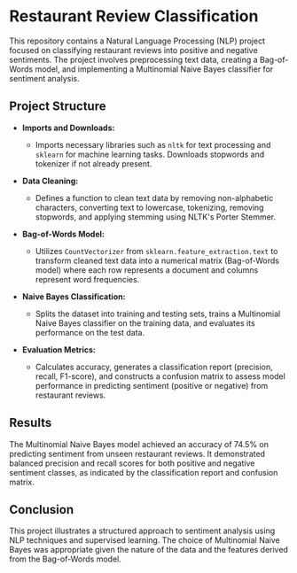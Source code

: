 # Restaurant Review Classification

This repository contains a Natural Language Processing (NLP) project focused on classifying restaurant reviews into positive and negative sentiments. The project involves preprocessing text data, creating a Bag-of-Words model, and implementing a Multinomial Naive Bayes classifier for sentiment analysis.

## Project Structure

- **Imports and Downloads:**  
  - Imports necessary libraries such as `nltk` for text processing and `sklearn` for machine learning tasks. Downloads stopwords and tokenizer if not already present.

- **Data Cleaning:**  
  - Defines a function to clean text data by removing non-alphabetic characters, converting text to lowercase, tokenizing, removing stopwords, and applying stemming using NLTK's Porter Stemmer.

- **Bag-of-Words Model:**  
  - Utilizes `CountVectorizer` from `sklearn.feature_extraction.text` to transform cleaned text data into a numerical matrix (Bag-of-Words model) where each row represents a document and columns represent word frequencies.

- **Naive Bayes Classification:**  
  - Splits the dataset into training and testing sets, trains a Multinomial Naive Bayes classifier on the training data, and evaluates its performance on the test data.

- **Evaluation Metrics:**  
  - Calculates accuracy, generates a classification report (precision, recall, F1-score), and constructs a confusion matrix to assess model performance in predicting sentiment (positive or negative) from restaurant reviews.

## Results

The Multinomial Naive Bayes model achieved an accuracy of 74.5% on predicting sentiment from unseen restaurant reviews. It demonstrated balanced precision and recall scores for both positive and negative sentiment classes, as indicated by the classification report and confusion matrix.

## Conclusion

This project illustrates a structured approach to sentiment analysis using NLP techniques and supervised learning. The choice of Multinomial Naive Bayes was appropriate given the nature of the data and the features derived from the Bag-of-Words model.
